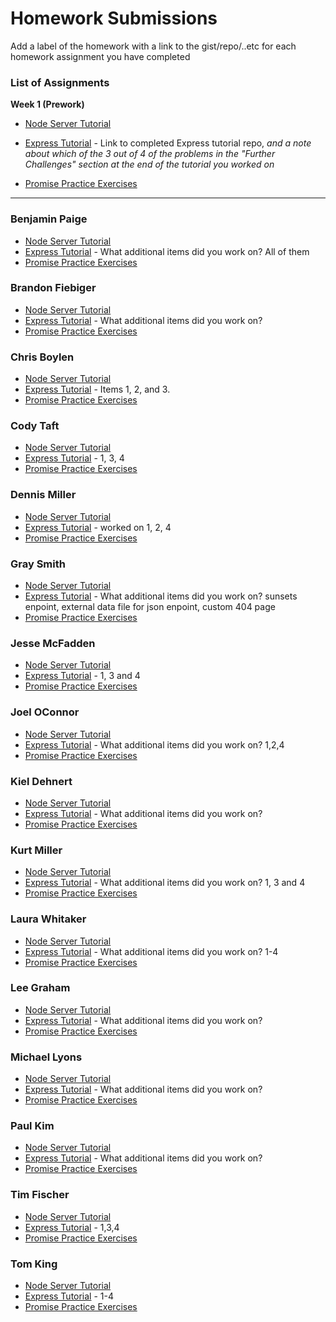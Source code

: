 # Homework Submissions

Add a label of the homework with a link to the gist/repo/..etc for each homework assignment you have completed

### List of Assignments

**Week 1 (Prework)**

* [Node Server Tutorial](http://frontend.turing.io/lessons/module-4/node-prework.html)

* [Express Tutorial](https://medium.com/@jaeger.rob/introduction-to-nodes-express-js-db5617047150) - Link to completed Express tutorial repo, *and a note about which of the 3 out of 4 of the problems in the "Further Challenges" section at the end of the tutorial you worked on*

* [Promise Practice Exercises](https://gist.github.com/robbiejaeger/dc8f55c1f9462741090862f736b82cab)

---

### Benjamin Paige

* [Node Server Tutorial](https://github.com/benjaminpaige/node-prework)
* [Express Tutorial](https://github.com/benjaminpaige/express-intro) - What additional items did you work on? All of them
* [Promise Practice Exercises](https://github.com/benjaminpaige/promises-prework)

### Brandon Fiebiger

* [Node Server Tutorial]()
* [Express Tutorial]() - What additional items did you work on?
* [Promise Practice Exercises]()

### Chris Boylen

* [Node Server Tutorial](https://github.com/chrisboylen/md4-node-prework.git)
* [Express Tutorial](https://github.com/chrisboylen/express-prework.git) - Items 1, 2, and 3.
* [Promise Practice Exercises](https://github.com/chrisboylen/promises-prework.git)

### Cody Taft

* [Node Server Tutorial](https://github.com/codytaft/node-lesson)
* [Express Tutorial](https://github.com/codytaft/express-lesson) - 1, 3, 4
* [Promise Practice Exercises](https://repl.it/@codytaft/EnormousUncomfortableWatch)

### Dennis Miller

* [Node Server Tutorial](https://github.com/dmiller1623/Node-tutorial)
* [Express Tutorial](https://github.com/dmiller1623/express-tutorial) - worked on 1, 2, 4
* [Promise Practice Exercises](https://github.com/dmiller1623/promises-prework)

### Gray Smith 

* [Node Server Tutorial](https://github.com/GraySmith00/node-messages-intro)
* [Express Tutorial](https://github.com/GraySmith00/express-intro) - What additional items did you work on? sunsets enpoint, external data file for json enpoint, custom 404 page
* [Promise Practice Exercises](https://github.com/GraySmith00/promises-prework)

### Jesse McFadden

* [Node Server Tutorial](https://github.com/JesseMcBrennan/node-prework)
* [Express Tutorial](https://github.com/JesseMcBrennan/express-prework) - 1, 3 and 4
* [Promise Practice Exercises](https://github.com/JesseMcBrennan/promises-prework)

### Joel OConnor

* [Node Server Tutorial](https://github.com/JoOCon/intro-to-node)
* [Express Tutorial](https://github.com/JoOCon/express-intro) - What additional items did you work on? 1,2,4
* [Promise Practice Exercises](https://github.com/JoOCon/promises-practice)

### Kiel Dehnert

* [Node Server Tutorial]()
* [Express Tutorial]() - What additional items did you work on?
* [Promise Practice Exercises]()

### Kurt Miller

* [Node Server Tutorial](https://github.com/kmiller9393/messages)
* [Express Tutorial](https://github.com/kmiller9393/express-intro) - What additional items did you work on? 1, 3 and 4
* [Promise Practice Exercises](https://github.com/kmiller9393/promises)

### Laura Whitaker

* [Node Server Tutorial](https://github.com/laurakwhit/intro-node.js-server)
* [Express Tutorial](https://github.com/laurakwhit/intro-node.js-express) - What additional items did you work on? 1-4
* [Promise Practice Exercises](https://repl.it/@laurakwhit/PromisesPractice)

### Lee Graham

* [Node Server Tutorial]()
* [Express Tutorial]() - What additional items did you work on?
* [Promise Practice Exercises]()

### Michael Lyons

* [Node Server Tutorial]()
* [Express Tutorial]() - What additional items did you work on?
* [Promise Practice Exercises]()

### Paul Kim

* [Node Server Tutorial]()
* [Express Tutorial]() - What additional items did you work on?
* [Promise Practice Exercises]()

### Tim Fischer

* [Node Server Tutorial](https://github.com/TFisch/Node.js_Prework)
* [Express Tutorial](https://github.com/TFisch/express_tutorial) - 1,3,4
* [Promise Practice Exercises](https://github.com/TFisch/promises_practice)

### Tom King

* [Node Server Tutorial](https://github.com/tomkingkong/Node-Server-Tutorial)
* [Express Tutorial](https://github.com/tomkingkong/Express-Tutorial) - 1-4
* [Promise Practice Exercises](https://github.com/tomkingkong/promises-practice)

